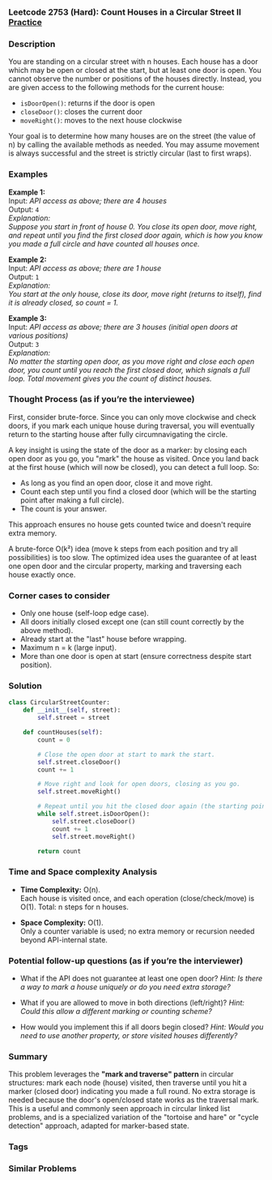 ### Leetcode 2753 (Hard): Count Houses in a Circular Street II [Practice](https://leetcode.com/problems/count-houses-in-a-circular-street-ii)

### Description  
You are standing on a circular street with n houses. Each house has a door which may be open or closed at the start, but at least one door is open. You cannot observe the number or positions of the houses directly. Instead, you are given access to the following methods for the current house:
- `isDoorOpen()`: returns if the door is open
- `closeDoor()`: closes the current door
- `moveRight()`: moves to the next house clockwise

Your goal is to determine how many houses are on the street (the value of n) by calling the available methods as needed. You may assume movement is always successful and the street is strictly circular (last to first wraps).

### Examples  

**Example 1:**  
Input: *API access as above; there are 4 houses*  
Output: `4`  
*Explanation:  
Suppose you start in front of house 0. You close its open door, move right, and repeat until you find the first closed door again, which is how you know you made a full circle and have counted all houses once.*

**Example 2:**  
Input: *API access as above; there are 1 house*  
Output: `1`  
*Explanation:  
You start at the only house, close its door, move right (returns to itself), find it is already closed, so count = 1.*

**Example 3:**  
Input: *API access as above; there are 3 houses (initial open doors at various positions)*  
Output: `3`  
*Explanation:  
No matter the starting open door, as you move right and close each open door, you count until you reach the first closed door, which signals a full loop. Total movement gives you the count of distinct houses.*

### Thought Process (as if you’re the interviewee)  
First, consider brute-force. Since you can only move clockwise and check doors, if you mark each unique house during traversal, you will eventually return to the starting house after fully circumnavigating the circle.  

A key insight is using the state of the door as a marker: by closing each open door as you go, you "mark" the house as visited. Once you land back at the first house (which will now be closed), you can detect a full loop. So:
- As long as you find an open door, close it and move right.
- Count each step until you find a closed door (which will be the starting point after making a full circle).
- The count is your answer.

This approach ensures no house gets counted twice and doesn't require extra memory.

A brute-force O(k²) idea (move k steps from each position and try all possibilities) is too slow. The optimized idea uses the guarantee of at least one open door and the circular property, marking and traversing each house exactly once.

### Corner cases to consider  
- Only one house (self-loop edge case).
- All doors initially closed except one (can still count correctly by the above method).
- Already start at the "last" house before wrapping.
- Maximum n = k (large input).
- More than one door is open at start (ensure correctness despite start position).

### Solution

```python
class CircularStreetCounter:
    def __init__(self, street):
        self.street = street

    def countHouses(self):
        count = 0

        # Close the open door at start to mark the start.
        self.street.closeDoor()
        count += 1

        # Move right and look for open doors, closing as you go.
        self.street.moveRight()

        # Repeat until you hit the closed door again (the starting point).
        while self.street.isDoorOpen():
            self.street.closeDoor()
            count += 1
            self.street.moveRight()

        return count
```

### Time and Space complexity Analysis  

- **Time Complexity:** O(n).  
  Each house is visited once, and each operation (close/check/move) is O(1). Total: n steps for n houses.

- **Space Complexity:** O(1).  
  Only a counter variable is used; no extra memory or recursion needed beyond API-internal state.

### Potential follow-up questions (as if you’re the interviewer)  

- What if the API does not guarantee at least one open door?
  *Hint: Is there a way to mark a house uniquely or do you need extra storage?*

- What if you are allowed to move in both directions (left/right)?
  *Hint: Could this allow a different marking or counting scheme?*

- How would you implement this if all doors begin closed?
  *Hint: Would you need to use another property, or store visited houses differently?*

### Summary
This problem leverages the **"mark and traverse" pattern** in circular structures: mark each node (house) visited, then traverse until you hit a marker (closed door) indicating you made a full round. No extra storage is needed because the door's open/closed state works as the traversal mark. This is a useful and commonly seen approach in circular linked list problems, and is a specialized variation of the "tortoise and hare" or "cycle detection" approach, adapted for marker-based state.

### Tags

### Similar Problems
